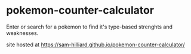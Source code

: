 # pokemon-counter-calculator
Enter or search for a pokemon to find it's type-based strenghts and weaknesses.

site hosted at https://sam-hilliard.github.io/pokemon-counter-calculator/

